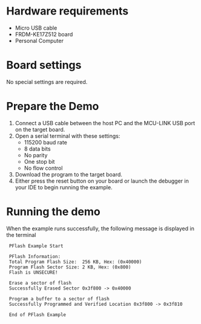 Hardware requirements
=====================
- Micro USB cable
- FRDM-KE17Z512 board
- Personal Computer

Board settings
==============
No special settings are required.

Prepare the Demo
================
1.  Connect a USB cable between the host PC and the MCU-LINK USB port on the target board.
2. Open a serial terminal with these settings:
    - 115200 baud rate
    - 8 data bits
    - No parity
    - One stop bit
    - No flow control
3. Download the program to the target board.
4. Either press the reset button on your board or launch the debugger in your IDE to begin running the example.

Running the demo
================
When the example runs successfully, the following message is displayed in the terminal

~~~~~~~~~~~~
 PFlash Example Start 

 PFlash Information: 
 Total Program Flash Size:	256 KB, Hex: (0x40000)
 Program Flash Sector Size:	2 KB, Hex: (0x800) 
 Flash is UNSECURE!

 Erase a sector of flash
 Successfully Erased Sector 0x3f800 -> 0x40000

 Program a buffer to a sector of flash 
 Successfully Programmed and Verified Location 0x3f800 -> 0x3f810 

 End of PFlash Example
~~~~~~~~~~~~
